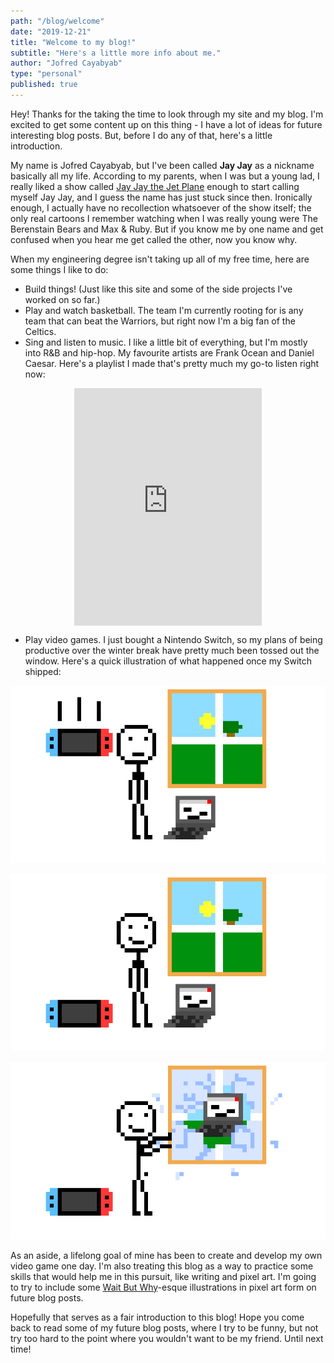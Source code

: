 ```yaml
---
path: "/blog/welcome"
date: "2019-12-21"
title: "Welcome to my blog!"
subtitle: "Here's a little more info about me."
author: "Jofred Cayabyab"
type: "personal"
published: true
---
```


Hey! Thanks for the taking the time to look through my site and my blog. I'm excited to get some content up on this thing - I have a lot of ideas for future interesting blog posts. But, before I do any of that, here's a little introduction.

My name is Jofred Cayabyab, but I've been called **Jay Jay** as a nickname basically all my life. According to my parents, when I was but a young lad, I really liked a show called [Jay Jay the Jet Plane](https://en.wikipedia.org/wiki/Jay_Jay_the_Jet_Plane) enough to start calling myself Jay Jay, and I guess the name has just stuck since then. Ironically enough, I actually have no recollection whatsoever of the show itself; the only real cartoons I remember watching when I was really young were The Berenstain Bears and Max & Ruby. But if you know me by one name and get confused when you hear me get called the other, now you know why.

When my engineering degree isn't taking up all of my free time, here are some things I like to do:

- Build things! (Just like this site and some of the side projects I've worked on so far.)
- Play and watch basketball. The team I'm currently rooting for is any team that can beat the Warriors, but right now I'm a big fan of the Celtics.
- Sing and listen to music. I like a little bit of everything, but I'm mostly into R&B and hip-hop. My favourite artists are Frank Ocean and Daniel Caesar. Here's a playlist I made that's pretty much my go-to listen right now:

<div style="margin: 0 auto; display: flex; justify-content: center;">
<iframe src="https://open.spotify.com/embed/user/12181081327/playlist/65IpiSkJMjoSLbB52oHZo9" width="300" height="380" frameborder="0" allowtransparency="true" allow="encrypted-media"></iframe>
</div>

- Play video games. I just bought a Nintendo Switch, so my plans of being productive over the winter break have pretty much been tossed out the window. Here's a quick illustration of what happened once my Switch shipped:

![me getting my switch](./intro0.png)

![me reacting to getting my switch](./intro1.png)

![me devoting myself to my switch](./intro2.png)

As an aside, a lifelong goal of mine has been to create and develop my own video game one day. I'm also treating this blog as a way to practice some skills that would help me in this pursuit, like writing and pixel art. I'm going to try to include some [Wait But Why](https://waitbutwhy.com/)-esque illustrations in pixel art form on future blog posts.

Hopefully that serves as a fair introduction to this blog! Hope you come back to read some of my future blog posts, where I try to be funny, but not try too hard to the point where you wouldn't want to be my friend. Until next time!
